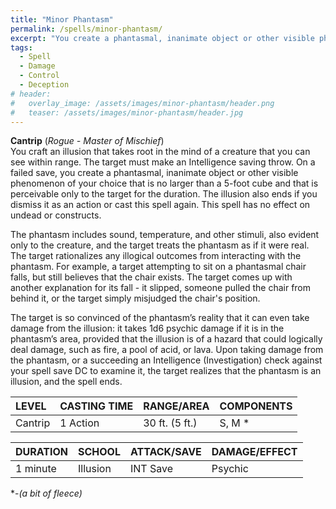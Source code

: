 ```yaml
---
title: "Minor Phantasm"
permalink: /spells/minor-phantasm/
excerpt: "You create a phantasmal, inanimate object or other visible phenomenon of your choice that is perceivable only to the target."
tags:
  - Spell
  - Damage
  - Control
  - Deception
# header:
#   overlay_image: /assets/images/minor-phantasm/header.png
#   teaser: /assets/images/minor-phantasm/header.jpg
---
```


**Cantrip** (*Rogue - Master of Mischief*) \
You craft an illusion that takes root in the mind of a creature that you can see within range. The target must make an Intelligence saving throw. On a failed save, you create a phantasmal, inanimate object or other visible phenomenon of your choice that is no larger than a 5-foot cube and that is perceivable only to the target for the duration. The illusion also ends if you dismiss it as an action or cast this spell again. This spell has no effect on undead or constructs.

The phantasm includes sound, temperature, and other stimuli, also evident only to the creature, and the target treats the phantasm as if it were real. The target rationalizes any illogical outcomes from interacting with the phantasm. For example, a target attempting to sit on a phantasmal chair falls, but still believes that the chair exists. The target comes up with another explanation for its fall - it slipped, someone pulled the chair from behind it, or the target simply misjudged the chair's position.

The target is so convinced of the phantasm’s reality that it can even take damage from the illusion: it takes 1d6 psychic damage if it is in the phantasm’s area, provided that the illusion is of a hazard that could logically deal damage, such as fire, a pool of acid, or lava. Upon taking damage from the phantasm, or a succeeding an Intelligence (Investigation) check against your spell save DC to examine it, the target realizes that the phantasm is an illusion, and the spell ends.

| LEVEL          | CASTING TIME   | RANGE/AREA     | COMPONENTS     |
| :------------- | :------------- | :------------- | :------------- |
| Cantrip        | 1 Action       | 30 ft. (5 ft.) | S, M *         |

| DURATION       | SCHOOL         | ATTACK/SAVE    | DAMAGE/EFFECT  |
| :------------- | :------------- | :------------- | :------------- |
| 1 minute       | Illusion       | INT Save       | Psychic        |

\*-*(a bit of fleece)*
